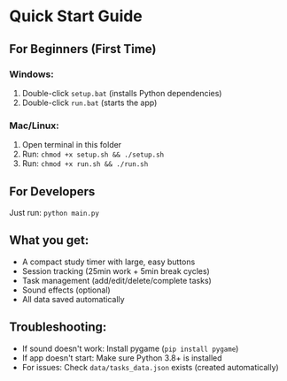 # Quick Start Guide

## For Beginners (First Time)

### Windows:
1. Double-click `setup.bat` (installs Python dependencies)
2. Double-click `run.bat` (starts the app)

### Mac/Linux:
1. Open terminal in this folder
2. Run: `chmod +x setup.sh && ./setup.sh`
3. Run: `chmod +x run.sh && ./run.sh`

## For Developers

Just run: `python main.py`

## What you get:
- A compact study timer with large, easy buttons
- Session tracking (25min work + 5min break cycles)
- Task management (add/edit/delete/complete tasks)
- Sound effects (optional)
- All data saved automatically

## Troubleshooting:
- If sound doesn't work: Install pygame (`pip install pygame`)
- If app doesn't start: Make sure Python 3.8+ is installed
- For issues: Check `data/tasks_data.json` exists (created automatically)
